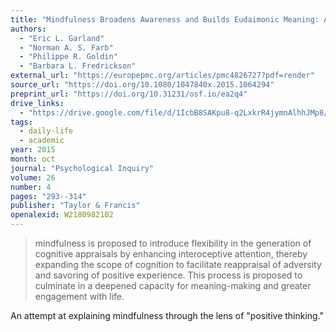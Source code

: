 ```yaml
---
title: "Mindfulness Broadens Awareness and Builds Eudaimonic Meaning: A Process Model of Mindful Positive Emotion Regulation"
authors:
  - "Eric L. Garland"
  - "Norman A. S. Farb"
  - "Philippe R. Goldin"
  - "Barbara L. Fredrickson"
external_url: "https://europepmc.org/articles/pmc4826727?pdf=render"
source_url: "https://doi.org/10.1080/1047840x.2015.1064294"
preprint_url: "https://doi.org/10.31231/osf.io/ea2q4"
drive_links:
  - "https://drive.google.com/file/d/1IcbB8SAKpu8-q2LxkrR4jymnAlhhJMp8/view?usp=drivesdk"
tags:
  - daily-life
  - academic
year: 2015
month: oct
journal: "Psychological Inquiry"
volume: 26
number: 4
pages: "293--314"
publisher: "Taylor & Francis"
openalexid: W2180982102
---
```


> mindfulness is proposed to introduce flexibility in the generation of cognitive appraisals by enhancing interoceptive attention, thereby expanding the scope of cognition to facilitate reappraisal of adversity and savoring of positive experience.
> This process is proposed to culminate in a deepened capacity for meaning-making and greater engagement with life.

An attempt at explaining mindfulness through the lens of "positive thinking."
